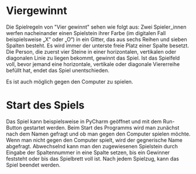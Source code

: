 # Viergewinnt
Die Spielregeln von "Vier gewinnt" sehen wie folgt aus: Zwei Spieler_innen werfen nacheinander einen Spielstein ihrer 
Farbe (im digitalen Fall beispielsweise „X“ oder „O“) in ein Gitter, das aus sechs Reihen und sieben Spalten besteht. 
Es wird immer der unterste freie Platz einer Spalte besetzt. Die Person, die zuerst vier Steine in einer horizontalen, 
vertikalen oder diagonalen Linie zu liegen bekommt, gewinnt das Spiel. Ist das Spielfeld voll, bevor jemand eine 
horizontale, vertikale oder diagonale Viererreihe befüllt hat, endet das Spiel unentschieden.

Es ist auch möglich gegen den Computer zu spielen.

# Start des Spiels
Das Spiel kann beispielsweise in PyCharm geöffnet und mit dem Run-Button gestartet werden. Beim Start des Programms wird man zunächst
nach dem Namen gefragt und ob man gegen den Computer spielen möchte. Wenn man nicht gegen den Computer spielt,
wird der gegnerische Name abgefragt. Abwechselnd kann man den zugewiesenen Spielstein durch
Eingabe der Spaltennummer in eine Spalte setzen, bis ein Gewinner feststeht oder bis das
Spielbrett voll ist. Nach jedem Spielzug, kann das Spiel beendet werden.
